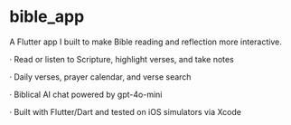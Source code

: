 # bible_app

A Flutter app I built to make Bible reading and reflection more interactive.

· Read or listen to Scripture, highlight verses, and take notes

· Daily verses, prayer calendar, and verse search

· Biblical AI chat powered by gpt-4o-mini

· Built with Flutter/Dart and tested on iOS simulators via Xcode

